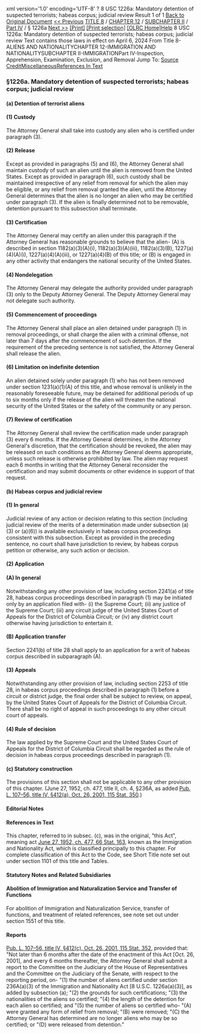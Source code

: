 xml version='1.0' encoding='UTF-8' ?
8 USC 1226a: Mandatory detention of suspected terrorists; habeas corpus; judicial review
 Result 1 of 1
[Back to Original Document](/view.xhtml;jsessionid=A397EB0A0B0B4DA895DB14A26567A795)
[<< Previous](#)
 [TITLE 8](/view.xhtml;jsessionid=A397EB0A0B0B4DA895DB14A26567A795?req=granuleid%3AUSC-prelim-title8&saved=%7CZ3JhbnVsZWlkOlVTQy1wcmVsaW0tdGl0bGU4LXNlY3Rpb24xMjI2YQ%3D%3D%7C%7C%7C0%7Cfalse%7Cprelim&edition=prelim) / [CHAPTER 12](/view.xhtml;jsessionid=A397EB0A0B0B4DA895DB14A26567A795?req=granuleid%3AUSC-prelim-title8-chapter12&saved=%7CZ3JhbnVsZWlkOlVTQy1wcmVsaW0tdGl0bGU4LXNlY3Rpb24xMjI2YQ%3D%3D%7C%7C%7C0%7Cfalse%7Cprelim&edition=prelim) / [SUBCHAPTER II](/view.xhtml;jsessionid=A397EB0A0B0B4DA895DB14A26567A795?req=granuleid%3AUSC-prelim-title8-chapter12-subchapter2&saved=%7CZ3JhbnVsZWlkOlVTQy1wcmVsaW0tdGl0bGU4LXNlY3Rpb24xMjI2YQ%3D%3D%7C%7C%7C0%7Cfalse%7Cprelim&edition=prelim) / [Part IV](/view.xhtml;jsessionid=A397EB0A0B0B4DA895DB14A26567A795?req=granuleid%3AUSC-prelim-title8-chapter12-subchapter2-part4&saved=%7CZ3JhbnVsZWlkOlVTQy1wcmVsaW0tdGl0bGU4LXNlY3Rpb24xMjI2YQ%3D%3D%7C%7C%7C0%7Cfalse%7Cprelim&edition=prelim) / § 1226a
 [Next >>](#)
[[Print]](#)
 [[Print selection]](#)
[[OLRC Home]](/browse.xhtml;jsessionid=A397EB0A0B0B4DA895DB14A26567A795)[Help](/navHelp.xhtml;jsessionid=A397EB0A0B0B4DA895DB14A26567A795)
8 USC 1226a: Mandatory detention of suspected terrorists; habeas corpus; judicial review
Text contains those laws in effect on April 6, 2024
From Title 8-ALIENS AND NATIONALITYCHAPTER 12-IMMIGRATION AND NATIONALITYSUBCHAPTER II-IMMIGRATIONPart IV-Inspection, Apprehension, Examination, Exclusion, and Removal
Jump To: [Source Credit](#sourcecredit)[Miscellaneous](#miscellaneous-note)[References In Text](#referenceintext-note)
### §1226a. Mandatory detention of suspected terrorists; habeas corpus; judicial review
#### (a) Detention of terrorist aliens
#### (1) Custody
The Attorney General shall take into custody any alien who is certified under paragraph (3).
#### (2) Release
Except as provided in paragraphs (5) and (6), the Attorney General shall maintain custody of such an alien until the alien is removed from the United States. Except as provided in paragraph (6), such custody shall be maintained irrespective of any relief from removal for which the alien may be eligible, or any relief from removal granted the alien, until the Attorney General determines that the alien is no longer an alien who may be certified under paragraph (3). If the alien is finally determined not to be removable, detention pursuant to this subsection shall terminate.
#### (3) Certification
The Attorney General may certify an alien under this paragraph if the Attorney General has reasonable grounds to believe that the alien-
(A) is described in section 1182(a)(3)(A)(i), 1182(a)(3)(A)(iii), 1182(a)(3)(B), 1227(a)(4)(A)(i), 1227(a)(4)(A)(iii), or 1227(a)(4)(B) of this title; or
(B) is engaged in any other activity that endangers the national security of the United States.
#### (4) Nondelegation
The Attorney General may delegate the authority provided under paragraph (3) only to the Deputy Attorney General. The Deputy Attorney General may not delegate such authority.
#### (5) Commencement of proceedings
The Attorney General shall place an alien detained under paragraph (1) in removal proceedings, or shall charge the alien with a criminal offense, not later than 7 days after the commencement of such detention. If the requirement of the preceding sentence is not satisfied, the Attorney General shall release the alien.
#### (6) Limitation on indefinite detention
An alien detained solely under paragraph (1) who has not been removed under section 1231(a)(1)(A) of this title, and whose removal is unlikely in the reasonably foreseeable future, may be detained for additional periods of up to six months only if the release of the alien will threaten the national security of the United States or the safety of the community or any person.
#### (7) Review of certification
The Attorney General shall review the certification made under paragraph (3) every 6 months. If the Attorney General determines, in the Attorney General's discretion, that the certification should be revoked, the alien may be released on such conditions as the Attorney General deems appropriate, unless such release is otherwise prohibited by law. The alien may request each 6 months in writing that the Attorney General reconsider the certification and may submit documents or other evidence in support of that request.
#### (b) Habeas corpus and judicial review
#### (1) In general
Judicial review of any action or decision relating to this section (including judicial review of the merits of a determination made under subsection (a)(3) or (a)(6)) is available exclusively in habeas corpus proceedings consistent with this subsection. Except as provided in the preceding sentence, no court shall have jurisdiction to review, by habeas corpus petition or otherwise, any such action or decision.
#### (2) Application
#### (A) In general
Notwithstanding any other provision of law, including section 2241(a) of title 28, habeas corpus proceedings described in paragraph (1) may be initiated only by an application filed with-
(i) the Supreme Court;
(ii) any justice of the Supreme Court;
(iii) any circuit judge of the United States Court of Appeals for the District of Columbia Circuit; or
(iv) any district court otherwise having jurisdiction to entertain it.
#### (B) Application transfer
Section 2241(b) of title 28 shall apply to an application for a writ of habeas corpus described in subparagraph (A).
#### (3) Appeals
Notwithstanding any other provision of law, including section 2253 of title 28, in habeas corpus proceedings described in paragraph (1) before a circuit or district judge, the final order shall be subject to review, on appeal, by the United States Court of Appeals for the District of Columbia Circuit. There shall be no right of appeal in such proceedings to any other circuit court of appeals.
#### (4) Rule of decision
The law applied by the Supreme Court and the United States Court of Appeals for the District of Columbia Circuit shall be regarded as the rule of decision in habeas corpus proceedings described in paragraph (1).
#### (c) Statutory construction
The provisions of this section shall not be applicable to any other provision of this chapter.
(June 27, 1952, ch. 477, title II, ch. 4, §236A, as added [Pub. L. 107–56, title IV, §412(a), Oct. 26, 2001, 115 Stat. 350](/statviewer.htm?volume=115&page=350).)
#### **Editorial Notes**
#### References in Text
This chapter, referred to in subsec. (c), was in the original, "this Act", meaning act [June 27, 1952, ch. 477, 66 Stat. 163](/statviewer.htm?volume=66&page=163), known as the Immigration and Nationality Act, which is classified principally to this chapter. For complete classification of this Act to the Code, see Short Title note set out under section 1101 of this title and Tables.
#### **Statutory Notes and Related Subsidiaries**
#### Abolition of Immigration and Naturalization Service and Transfer of Functions
For abolition of Immigration and Naturalization Service, transfer of functions, and treatment of related references, see note set out under section 1551 of this title.
#### Reports
[Pub. L. 107–56, title IV, §412(c), Oct. 26, 2001, 115 Stat. 352](/statviewer.htm?volume=115&page=352), provided that: "Not later than 6 months after the date of the enactment of this Act [Oct. 26, 2001], and every 6 months thereafter, the Attorney General shall submit a report to the Committee on the Judiciary of the House of Representatives and the Committee on the Judiciary of the Senate, with respect to the reporting period, on-
"(1) the number of aliens certified under section 236A(a)(3) of the Immigration and Nationality Act [8 U.S.C. 1226a(a)(3)], as added by subsection (a);
"(2) the grounds for such certifications;
"(3) the nationalities of the aliens so certified;
"(4) the length of the detention for each alien so certified; and
"(5) the number of aliens so certified who-
"(A) were granted any form of relief from removal;
"(B) were removed;
"(C) the Attorney General has determined are no longer aliens who may be so certified; or
"(D) were released from detention."
